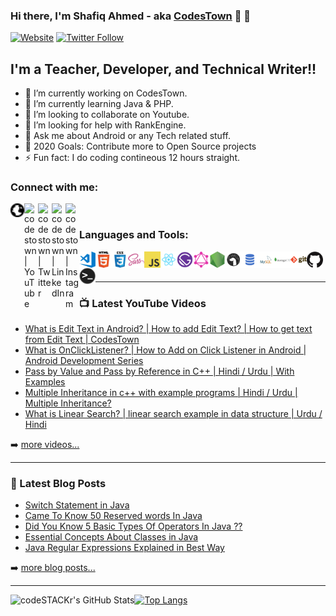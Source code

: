 ### Hi there, I'm Shafiq Ahmed - aka [CodesTown][website] 👋 👋

[![Website](https://img.shields.io/website?label=codestown.com&style=for-the-badge&url=https%3A%2F%2Fcodestackr.com)](https://www.codestown.com/)
[![Twitter Follow](https://img.shields.io/twitter/follow/csshafiqahmed?color=1DA1F2&logo=twitter&style=for-the-badge)](https://twitter.com/intent/follow?original_referer=https%3A%2F%2Fgithub.com%2Fcsshafiqahmed&screen_name=csshafiqahmed)

## I'm a Teacher, Developer, and Technical Writer!!

- 🔭 I’m currently working on CodesTown.
- 🌱 I’m currently learning Java & PHP.
- 👯 I’m looking to collaborate on Youtube.
- 🤔 I’m looking for help with RankEngine.
- 💬 Ask me about Android or any Tech related stuff.
- 🥅 2020 Goals: Contribute more to Open Source projects
- ⚡ Fun fact: I do coding contineous 12 hours straight.

### Connect with me:

[<img align="left" alt="codestown.com" width="22px" src="https://raw.githubusercontent.com/iconic/open-iconic/master/svg/globe.svg" />][website]
[<img align="left" alt="codestown | YouTube" width="22px" src="https://cdn.jsdelivr.net/npm/simple-icons@v3/icons/youtube.svg" />][youtube]
[<img align="left" alt="codestown | Twitter" width="22px" src="https://cdn.jsdelivr.net/npm/simple-icons@v3/icons/twitter.svg" />][twitter]
[<img align="left" alt="codestown | LinkedIn" width="22px" src="https://cdn.jsdelivr.net/npm/simple-icons@v3/icons/linkedin.svg" />][linkedin]
[<img align="left" alt="codestown | Instagram" width="22px" src="https://cdn.jsdelivr.net/npm/simple-icons@v3/icons/instagram.svg" />][instagram]
<br />

### Languages and Tools:

<img align="left" alt="Visual Studio Code" width="26px" src="https://raw.githubusercontent.com/github/explore/80688e429a7d4ef2fca1e82350fe8e3517d3494d/topics/visual-studio-code/visual-studio-code.png" />
<img align="left" alt="HTML5" width="26px" src="https://raw.githubusercontent.com/github/explore/80688e429a7d4ef2fca1e82350fe8e3517d3494d/topics/html/html.png" />
<img align="left" alt="CSS3" width="26px" src="https://raw.githubusercontent.com/github/explore/80688e429a7d4ef2fca1e82350fe8e3517d3494d/topics/css/css.png" />
<img align="left" alt="Sass" width="26px" src="https://raw.githubusercontent.com/github/explore/80688e429a7d4ef2fca1e82350fe8e3517d3494d/topics/sass/sass.png" />
<img align="left" alt="JavaScript" width="26px" src="https://raw.githubusercontent.com/github/explore/80688e429a7d4ef2fca1e82350fe8e3517d3494d/topics/javascript/javascript.png" />
<img align="left" alt="React" width="26px" src="https://raw.githubusercontent.com/github/explore/80688e429a7d4ef2fca1e82350fe8e3517d3494d/topics/react/react.png" />
<img align="left" alt="Gatsby" width="26px" src="https://raw.githubusercontent.com/github/explore/e94815998e4e0713912fed477a1f346ec04c3da2/topics/gatsby/gatsby.png" />
<img align="left" alt="GraphQL" width="26px" src="https://raw.githubusercontent.com/github/explore/80688e429a7d4ef2fca1e82350fe8e3517d3494d/topics/graphql/graphql.png" />
<img align="left" alt="Node.js" width="26px" src="https://raw.githubusercontent.com/github/explore/80688e429a7d4ef2fca1e82350fe8e3517d3494d/topics/nodejs/nodejs.png" />
<img align="left" alt="Deno" width="26px" src="https://raw.githubusercontent.com/github/explore/361e2821e2dea67711cde99c9c40ed357061cf27/topics/deno/deno.png" />
<img align="left" alt="SQL" width="26px" src="https://raw.githubusercontent.com/github/explore/80688e429a7d4ef2fca1e82350fe8e3517d3494d/topics/sql/sql.png" />
<img align="left" alt="MySQL" width="26px" src="https://raw.githubusercontent.com/github/explore/80688e429a7d4ef2fca1e82350fe8e3517d3494d/topics/mysql/mysql.png" />
<img align="left" alt="MongoDB" width="26px" src="https://raw.githubusercontent.com/github/explore/80688e429a7d4ef2fca1e82350fe8e3517d3494d/topics/mongodb/mongodb.png" />
<img align="left" alt="Git" width="26px" src="https://raw.githubusercontent.com/github/explore/80688e429a7d4ef2fca1e82350fe8e3517d3494d/topics/git/git.png" />
<img align="left" alt="GitHub" width="26px" src="https://raw.githubusercontent.com/github/explore/78df643247d429f6cc873026c0622819ad797942/topics/github/github.png" />
<img align="left" alt="Terminal" width="26px" src="https://raw.githubusercontent.com/github/explore/80688e429a7d4ef2fca1e82350fe8e3517d3494d/topics/terminal/terminal.png" />

<br />
<br />

---

### 📺 Latest YouTube Videos

<!-- YOUTUBE:START -->
- [What is Edit Text in Android? | How to add Edit Text? | How to get text from Edit Text | CodesTown](https://www.youtube.com/watch?v=unlB--uGoY8)
- [What is OnClickListener? | How to Add on Click Listener in Android | Android Development Series](https://www.youtube.com/watch?v=hTJ3jlejcZk)
- [Pass by Value and Pass by Reference in C++ | Hindi / Urdu | With Examples](https://www.youtube.com/watch?v=qrwQM16q180)
- [Multiple Inheritance in c++ with example programs | Hindi / Urdu | Multiple Inheritance?](https://www.youtube.com/watch?v=tc1prtTANC8)
- [What is Linear Search? | linear search example in data structure | Urdu / Hindi](https://www.youtube.com/watch?v=RU98-vt2qIg)
<!-- YOUTUBE:END -->

➡️ [more videos...](https://youtube.com/CodesTown)

---

### 📕 Latest Blog Posts

<!-- BLOG-POST-LIST:START -->
- [Switch Statement in Java](https://www.codestown.com/switch-statement-in-java/)
- [Came To Know 50 Reserved words In Java](https://www.codestown.com/came-to-know-50-reserved-words-in-java/)
- [Did You Know 5 Basic Types Of  Operators In Java ??](https://www.codestown.com/did-you-know-5-basic-types-of-operators-in-java/)
- [Essential Concepts About Classes in Java](https://www.codestown.com/essential-concepts-about-classes-in-java/)
- [Java Regular Expressions Explained in Best Way](https://www.codestown.com/java-regular-expressions-explained-in-best-way/)
<!-- BLOG-POST-LIST:END -->

➡️ [more blog posts...](https://www.codestown.com)

---
<!-- <details>
  <summary>:zap: GitHub Stats</summary> -->

  <img align="left" alt="codeSTACKr's GitHub Stats" src="https://github-readme-stats.csshafiqahmed.vercel.app/api?username=csshafiqahmed&show_icons=true&hide_border=true" />
<!-- 
</details> -->

[![Top Langs](https://github-readme-stats.vercel.app/api/top-langs/?username=csshafiqahmed)](https://github.com/anuraghazra/github-readme-stats)

[website]: https://www.codestown.com
[twitter]: https://twitter.com/csshafiqahmed
[youtube]: https://www.youtube.com/c/CodesTown/
[instagram]: https://www.instagram.com/codestownofficial/
[linkedin]: https://linkedin.com/in/csshafiqahmed
[androidplaylist]: https://www.youtube.com/playlist?list=PLRj7eQZ8IybxLpxDPQ3O09kvQBOVPygsD
